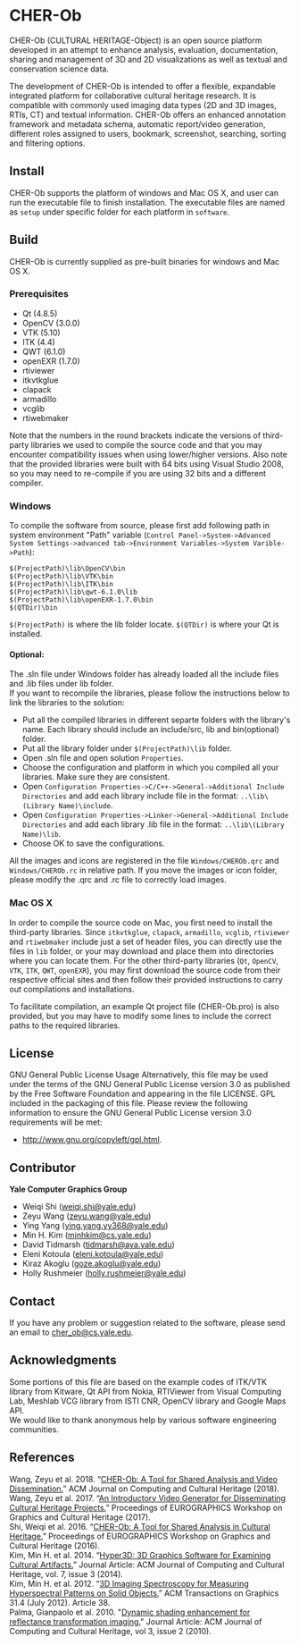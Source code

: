 # CHER-Ob  

CHER-Ob (CULTURAL HERITAGE-Object) is an open source platform developed in an attempt to enhance analysis, evaluation, documentation, sharing and management of 3D and 2D visualizations as well as textual and conservation science data.

The development of CHER-Ob is intended to offer a flexible, expandable integrated platform for collaborative cultural heritage research. It is compatible with commonly used imaging data types (2D and 3D images, RTIs, CT) and textual information. 
CHER-Ob offers an enhanced annotation framework and metadata schema, automatic report/video generation, different roles assigned to users, bookmark, screenshot, searching, sorting and filtering options.

## Install

CHER-Ob supports the platform of windows and Mac OS X, and user can run the executable file to finish installation. The executable files are named as `setup`  under specific folder for each platform in `software`.

## Build

CHER-Ob is currently supplied as pre-built binaries for windows and Mac OS X.

### Prerequisites
- Qt (4.8.5)
- OpenCV (3.0.0)
- VTK (5.10)
- ITK (4.4)
- QWT (6.1.0)
- openEXR (1.7.0)
- rtiviewer
- itkvtkglue
- clapack
- armadillo
- vcglib
- rtiwebmaker

Note that the numbers in the round brackets indicate the versions of third-party libraries we used to compile the source code and that you may encounter compatibility issues when using lower/higher versions. Also note that the provided libraries were built with 64 bits using Visual Studio 2008, so you may need to re-compile if you are using 32 bits and a different compiler.


### Windows

To compile the software from source, please first add following path in system environment "Path" variable (`Control Panel->System->Advanced System Settings->advanced tab->Environment Variables->System Varible->Path`):<br>

```
$(ProjectPath)\lib\OpenCV\bin
$(ProjectPath)\lib\VTK\bin
$(ProjectPath)\lib\ITK\bin
$(ProjectPath)\lib\qwt-6.1.0\lib
$(ProjectPath)\lib\openEXR-1.7.0\bin
$(QTDir)\bin
```

`$(ProjectPath)` is where the lib folder locate. 
`$(QTDir)` is where your Qt is installed.

#### Optional:
The .sln file under Windows folder has already loaded all the include files and .lib files under lib folder.<br>
If you want to recompile the libraries, please follow the instructions below to link the libraries to the solution:<br>
- Put all the compiled libraries in different separte folders with the library's name. Each library should include an include/src, lib and bin(optional) folder.<br>
- Put all the library folder under `$(ProjectPath)\lib` folder.<br>
- Open .sln file and open solution `Properties`.<br>
- Choose the configuration and platform in which you compiled all your libraries. Make sure they are consistent.
- Open `Configuration Properties->C/C++->General->Additional Include Directories` and add each library include file in the format: `..\lib\(Library Name)\include`.<br>
- Open `Configuration Properties->Linker->General->Additional Include Directories` and add each library .lib file in the format: `..\lib\(Library Name)\lib`.<br>
- Choose OK to save the configurations.<br>

All the images and icons are registered in the file `Windows/CHEROb.qrc` and `Windows/CHEROb.rc` in relative path. If you move the images or icon folder, please modify the .qrc and .rc file to correctly load images.

### Mac OS X

In order to compile the source code on Mac, you first need to install the third-party libraries. Since `itkvtkglue`, `clapack`, `armadillo`, `vcglib`, `rtiviewer` and `rtiwebmaker` include just a set of header files, you can directly use the files in `lib` folder, or your may download and place them into directories where you can locate them. For the other third-party libraries (`Qt`, `OpenCV`, `VTK`, `ITK`, `QWT`, `openEXR`), you may first download the source code from their respective official sites and then follow their provided instructions to carry out compilations and installations. 

To facilitate compilation, an example Qt project file (CHER-Ob.pro) is also provided, but you may have to modify some lines to include the correct paths to the required libraries.

## License
GNU General Public License Usage
Alternatively, this file may be used under the terms of the GNU General Public License version 3.0 as published by the Free Software Foundation and appearing in the file LICENSE.
GPL included in the packaging of this file. Please review the following information to ensure the GNU General Public License version 3.0 requirements will be met:
* http://www.gnu.org/copyleft/gpl.html.


## Contributor
**Yale Computer Graphics Group**<br>
- Weiqi Shi (weiqi.shi@yale.edu)
- Zeyu Wang (zeyu.wang@yale.edu)
- Ying Yang (ying.yang.yy368@yale.edu)
- Min H. Kim (minhkim@cs.yale.edu)
- David Tidmarsh (tidmarsh@aya.yale.edu)
- Eleni Kotoula (eleni.kotoula@yale.edu)
- Kiraz Akoglu (goze.akoglu@yale.edu)
- Holly Rushmeier (holly.rushmeier@yale.edu)

## Contact
If you have any problem or suggestion related to the software, please send an email to cher_ob@cs.yale.edu.

## Acknowledgments
Some portions of this file are based on the example codes of ITK/VTK library from Kitware, Qt API from Nokia, RTIViewer from Visual Computing Lab, Meshlab VCG library from ISTI CNR, OpenCV library and Google Maps API.<br>
We would like to thank anonymous help by various software engineering communities.

## References
Wang, Zeyu et al. 2018. “[CHER-Ob: A Tool for Shared Analysis and Video Dissemination.](http://graphics.cs.yale.edu/site/publications/cher-ob-tool-shared-analysis-and-video-dissemination)” ACM Journal on Computing and Cultural Heritage (2018).<br>
Wang, Zeyu et al. 2017. “[An Introductory Video Generator for Disseminating Cultural Heritage Projects.](http://graphics.cs.yale.edu/site/publications/introductory-video-generator-disseminating-cultural-heritage-projects)” Proceedings of EUROGRAPHICS Workshop on Graphics and Cultural Heritage (2017).<br>
Shi, Weiqi et al. 2016. “[CHER-Ob: A Tool for Shared Analysis in Cultural Heritage.](http://graphics.cs.yale.edu/site/publications/cher-ob-tool-shared-analysis-cultural-heritage)” Proceedings of EUROGRAPHICS Workshop on Graphics and Cultural Heritage (2016).<br>
Kim, Min H. et al. 2014. “[Hyper3D: 3D Graphics Software for Examining Cultural Artifacts.](http://graphics.cs.yale.edu/site/publications/hyper3d-3d-graphics-software-examining-cultural-artifacts)” Journal Article: ACM Journal of Computing and Cultural Heritage, vol. 7, issue 3 (2014).<br>
Kim, Min H. et al. 2012. “[3D Imaging Spectroscopy for Measuring Hyperspectral Patterns on Solid Objects.](http://graphics.cs.yale.edu/site/publications/3d-imaging-spectroscopy-measuring-hyperspectral-patterns-solid-objects)” ACM Transactions on Graphics 31.4 (July 2012). Article 38.<br>
Palma, Gianpaolo et al. 2010. "[Dynamic shading enhancement for reflectance transformation imaging.](https://dl.acm.org/citation.cfm?id=1841321)" Journal Article: ACM Journal of Computing and Cultural Heritage, vol 3, issue 2 (2010).
